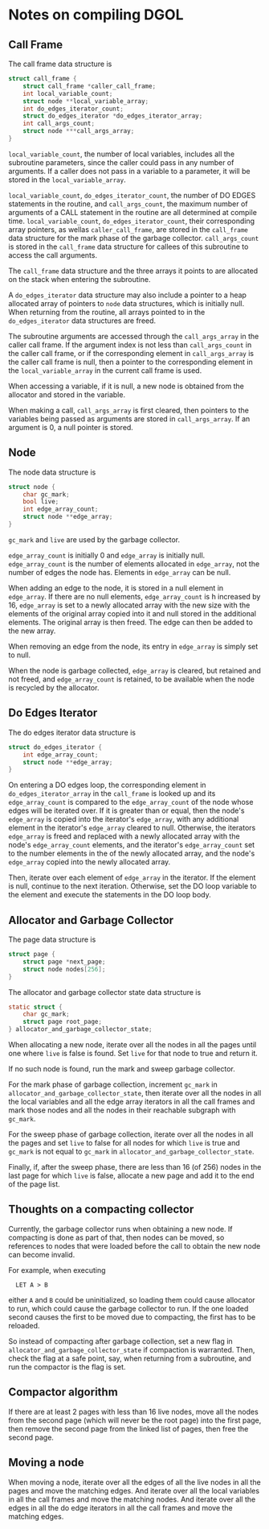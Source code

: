 Notes on compiling DGOL
=======================
Call Frame
----------
The call frame data structure is
```c
struct call_frame {
    struct call_frame *caller_call_frame;
    int local_variable_count;
    struct node **local_variable_array;
    int do_edges_iterator_count;
    struct do_edges_iterator *do_edges_iterator_array;
    int call_args_count;
    struct node ***call_args_array;
}
```
`local_variable_count`, the number of local variables, includes all the
subroutine parameters, since the caller could pass in any number of
arguments.  If a caller does not pass in a variable to a parameter, it
will be stored in the `local_variable_array`.

`local_variable_count`, `do_edges_iterator_count`, the number of DO EDGES
statements in the routine, and `call_args_count`, the maximum number of
arguments of a CALL statement in the routine are all determined at
compile time.  `local_variable_count`, `do_edges_iterator_count`, their
corresponding array pointers, as wellas `caller_call_frame`, are stored in
the `call_frame` data structure for the mark phase of the garbage collector.
`call_args_count` is stored in the `call_frame` data structure for
callees of this subroutine to access the call arguments.

The `call_frame` data structure and the three arrays it points to are
allocated on the stack when entering the subroutine.

A `do_edges_iterator` data structure may also include a pointer to a heap
allocated array of pointers to `node` data structures, which is initially
null.  When returning from the routine, all arrays pointed to in the
`do_edges_iterator` data structures are freed.

The subroutine arguments are accessed through the `call_args_array` in the
caller call frame.  If the argument index is not less than `call_args_count`
in the caller call frame, or if the corresponding element in
`call_args_array` is the caller call frame is null, then a pointer to the
corresponding element in the `local_variable_array` in the current
call frame is used.

When accessing a variable, if it is null, a new node is obtained from the
allocator and stored in the variable.

When making a call, `call_args_array` is first cleared, then pointers to
the variables being passed as arguments are stored in `call_args_array`.
If an argument is 0, a null pointer is stored.

Node
----
The node data structure is
```c
struct node {
    char gc_mark;
    bool live;
    int edge_array_count;
    struct node **edge_array;
}
```
`gc_mark` and `live` are used by the garbage collector.

`edge_array_count` is initially 0 and `edge_array` is initially null.
`edge_array_count` is the number of elements allocated in `edge_array`, not
the number of edges the node has.  Elements in `edge_array` can be null.

When adding an edge to the node, it is stored in a null element in
`edge_array`.  If there are no null elements, `edge_array_count` is h
increased by 16, `edge_array` is set to a newly allocated array with the
new size with the elements of the original array copied into it and null
stored in the additional elements.  The original array is then freed.  The
edge can then be added to the new array.

When removing an edge from the node, its entry in `edge_array` is
simply set to null.

When the node is garbage collected, `edge_array` is cleared, but retained
and not freed, and `edge_array_count` is retained, to be available when
the node is recycled by the allocator.

Do Edges Iterator
-----------------
The do edges iterator data structure is
```c
struct do_edges_iterator {
    int edge_array_count;
    struct node **edge_array;
}
```
On entering a DO edges loop, the corresponding element in
`do_edges_iterator_array` in the `call_frame` is looked up and
its `edge_array_count` is compared to the `edge_array_count` of
the node whose edges will be iterated over.  If it is greater
than or equal, then the node's `edge_array` is copied into the
iterator's `edge_array`, with any additional element in the
iterator's `edge_array` cleared to null.  Otherwise, the iterators
`edge_array` is freed and replaced with a newly allocated array
with the node's `edge_array_count` elements, and the iterator's
`edge_array_count` set to the number elements in the of the newly
allocated array, and the node's `edge_array` copied into the newly
allocated array.

Then, iterate over each element of `edge_array` in the iterator.
If the element is null, continue to the next iteration.  Otherwise,
set the DO loop variable to the element and execute the statements
in the DO loop body.

Allocator and Garbage Collector
-------------------------------
The page data structure is
```c
struct page {
    struct page *next_page;
    struct node nodes[256];
}
```
The allocator and garbage collector state data structure is
```c
static struct {
    char gc_mark;
    struct page root_page;
} allocator_and_garbage_collector_state;
```
When allocating a new node, iterate over all the nodes in all the pages
until one where `live` is false is found.  Set `live` for that node to
true and return it.

If no such node is found, run the mark and sweep garbage collector.

For the mark phase of garbage collection, increment `gc_mark` in
`allocator_and_garbage_collector_state`, then iterate over all the
nodes in all the local variables and all the edge array iterators in
all the call frames and mark those nodes and all the nodes in their
reachable subgraph with `gc_mark`.

For the sweep phase of garbage collection, iterate over all the
nodes in all the pages and set `live` to false for all nodes for
which `live` is true and `gc_mark` is not equal to `gc_mark` in
`allocator_and_garbage_collector_state`.

Finally, if, after the sweep phase, there are less than 16 (of 256)
nodes in the last page for which `live` is false, allocate a new
page and add it to the end of the page list.

Thoughts on a compacting collector
----------------------------------
Currently, the garbage collector runs when obtaining a new node.
If compacting is done as part of that, then nodes can be moved, so
references to nodes that were loaded before the call to obtain the
new node can become invalid.

For example, when executing
```
  LET A > B
```
either `A` and `B` could be uninitialized, so loading them could
cause allocator to run, which could cause the garbage collector to
run.  If the one loaded second causes the first to be moved due
to compacting, the first has to be reloaded.

So instead of compacting after garbage collection, set a new flag
in `allocator_and_garbage_collector_state` if compaction is
warranted.  Then, check the flag at a safe point, say, when returning
from a subroutine, and run the compactor is the flag is set.

## Compactor algorithm
If there are at least 2 pages with less than 16 live nodes, move all
the nodes from the second page (which will never be the root page) into
the first page, then remove the second page from the linked list of
pages, then free the second page.

## Moving a node
When moving a node, iterate over all the edges of all the live nodes
in all the pages and move the matching edges.  And iterate over all
the local variables in all the call frames and move the matching nodes.
And iterate over all the edges in all the do edge iterators in all the
call frames and move the matching edges.
